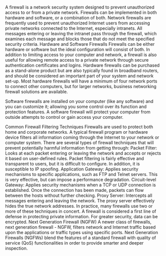 A firewall is a network security system designed to prevent unauthorized access to or from a private network. Firewalls can be implemented in both hardware and software, or a combination of both. Network firewalls are frequently used to prevent unauthorized Internet users from accessing private networks connected to the Internet, especially intranets. All messages entering or leaving the intranet pass through the firewall, which examines each message and blocks those that do not meet the specified security criteria.
Hardware and Software Firewalls
Firewalls can be either hardware or software but the ideal configuration will consist of both. In addition to limiting access to your computer and network, a firewall is also useful for allowing remote access to a private network through secure authentication certificates and logins.
Hardware firewalls can be purchased as a stand-alone product but are also typically found in broadband routers, and should be considered an important part of your system and network set-up. Most hardware firewalls will have a minimum of four network ports to connect other computers, but for larger networks, business networking firewall solutions are available.

Software firewalls are installed on your computer (like any software) and you can customize it; allowing you some control over its function and protection features. A software firewall will protect your computer from outside attempts to control or gain access your computer.

Common Firewall Filtering Techniques
Firewalls are used to protect both home and corporate networks. A typical firewall program or hardware device filters all information coming through the Internet to your network or computer system. There are several types of firewall techniques that will prevent potentially harmful information from getting through:
Packet Filter: Looks at each packet entering or leaving the network and accepts or rejects it based on user-defined rules. Packet filtering is fairly effective and transparent to users, but it is difficult to configure. In addition, it is susceptible to IP spoofing.
Application Gateway: Applies security mechanisms to specific applications, such as FTP and Telnet servers. This is very effective, but can impose a performance degradation.
Circuit-level Gateway: Applies security mechanisms when a TCP or UDP connection is established. Once the connection has been made, packets can flow between the hosts without further checking.
Proxy Server: Intercepts all messages entering and leaving the network. The proxy server effectively hides the true network addresses.
In practice, many firewalls use two or more of these techniques in concert. A firewall is considered a first line of defense in protecting private information. For greater security, data can be encrypted.
Next Generation Firewall (NGFW)
A newer class of firewalls, next generation firewall - NGFW, filters network and Internet traffic based upon the applications or traffic types using specific ports. Next Generation Firewalls (NGFWs) blend the features of a standard firewall with quality of service (QoS) functionalities in order to provide smarter and deeper inspection. 
